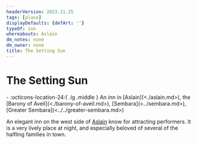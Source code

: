 ```yaml
---
headerVersion: 2023.11.25
tags: [place]
displayDefaults: {defArt: ''}
typeOf: inn
whereabouts: Aslain
dm_notes: none
dm_owner: none
title: The Setting Sun
---
```

# The Setting Sun
<div class="grid cards ext-narrow-margin ext-one-column" markdown>
-    :octicons-location-24:{ .lg .middle } An inn in [Aslain](<./aslain.md>), the [Barony of Aveil](<./barony-of-aveil.md>), [Sembara](<../sembara.md>), [Greater Sembara](<../../greater-sembara.md>)  
</div>


An elegant inn on the west side of [Aslain](<./aslain.md>) know for attracting performers. It is a very lively place at night, and especially beloved of several of the halfling families in town.